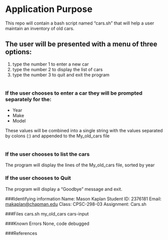 # Application Purpose

This repo will contain a bash script named “cars.sh” that will help a user maintain an inventory of old cars.  
   
## The user will be presented with a menu of three options:

1. type the number 1 to enter a new car
2. type the number 2 to display the list of cars
3. type the number 3 to quit and exit the program   
 
### If the user chooses to enter a car they will be prompted separately for the: 

- Year  
- Make 
- Model  

These values will be combined into a single string with the values separated by colons (:) and appended to the My_old_cars file  
 
### If the user chooses to list the cars   
The program will display the lines of the My_old_cars file, sorted by year

### If the user chooses to Quit  
The program will display a “Goodbye” message and exit.

###Identifying information
Name: Mason Kaplan
Student ID: 2376181
Email: makaplan@chapman.edu
Class: CPSC-298-03
Assignment: Cars.sh

###Files
cars.sh
my_old_cars
cars-input

###Known Errors
None, code debugged

###References

